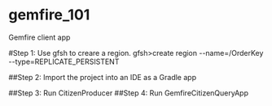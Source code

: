 # gemfire_101
Gemfire client app 

#Step 1: Use gfsh to creare a region.
	gfsh>create region --name=/OrderKey --type=REPLICATE_PERSISTENT
	
##Step 2: Import the project into an IDE as a Gradle app

##Step 3: Run CitizenProducer
##Step 4: Run GemfireCitizenQueryApp



